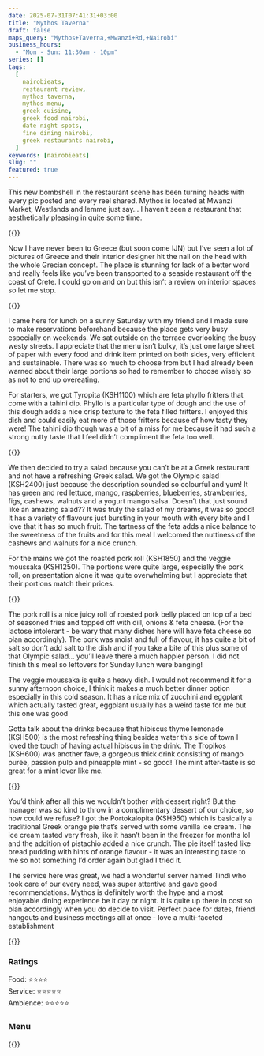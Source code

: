 ```yaml
---
date: 2025-07-31T07:41:31+03:00
title: "Mythos Taverna"
draft: false
maps_query: "Mythos+Taverna,+Mwanzi+Rd,+Nairobi"
business_hours:
  - "Mon - Sun: 11:30am - 10pm"
series: []
tags:
  [
    nairobieats,
    restaurant review,
    mythos taverna,
    mythos menu,
    greek cuisine,
    greek food nairobi,
    date night spots,
    fine dining nairobi,
    greek restaurants nairobi,
  ]
keywords: [nairobieats]
slug: ""
featured: true
---
```


This new bombshell in the restaurant scene has been turning heads with every pic posted and every reel shared. Mythos is located at Mwanzi Market, Westlands and lemme just say… I haven’t seen a restaurant that aesthetically pleasing in quite some time.

{{<image-gallery key="mythos-taverna" titles="mythos-taverna-06 mythos-taverna-01 mythos-taverna-03 mythos-taverna-04">}}

Now I have never been to Greece (but soon come IJN) but I’ve seen a lot of pictures of Greece and their interior designer hit the nail on the head with the whole Grecian concept. The place is stunning for lack of a better word and really feels like you’ve been transported to a seaside restaurant off the coast of Crete. I could go on and on but this isn’t a review on interior spaces so let me stop.

{{<image-gallery key="mythos-taverna" titles="mythos-taverna-05 mythos-taverna-07 mythos-taverna-09 mythos-taverna-15">}}

I came here for lunch on a sunny Saturday with my friend and I made sure to make reservations beforehand because the place gets very busy especially on weekends. We sat outside on the terrace overlooking the busy westy streets. I appreciate that the menu isn’t bulky, it’s just one large sheet of paper with every food and drink item printed on both sides, very efficient and sustainable. There was so much to choose from but I had already been warned about their large portions so had to remember to choose wisely so as not to end up overeating.

For starters, we got Tyropita (KSH1100) which are feta phyllo fritters that come with a tahini dip. Phyllo is a particular type of dough and the use of this dough adds a nice crisp texture to the feta filled fritters. I enjoyed this dish and could easily eat more of those fritters because of how tasty they were! The tahini dip though was a bit of a miss for me because it had such a strong nutty taste that I feel didn’t compliment the feta too well.

{{<image-gallery key="mythos-taverna" titles="mythos-taverna-21 mythos-taverna-20 mythos-taverna-11">}}

We then decided to try a salad because you can’t be at a Greek restaurant and not have a refreshing Greek salad. We got the Olympic salad (KSH2400) just because the description sounded so colourful and yum! It has green and red lettuce, mango, raspberries, blueberries, strawberries, figs, cashews, walnuts and a yogurt mango salsa. Doesn’t that just sound like an amazing salad?? It was truly the salad of my dreams, it was so good! It has a variety of flavours just bursting in your mouth with every bite and I love that it has so much fruit. The tartness of the feta adds a nice balance to the sweetness of the fruits and for this meal I welcomed the nuttiness of the cashews and walnuts for a nice crunch.

For the mains we got the roasted pork roll (KSH1850) and the veggie moussaka (KSH1250). The portions were quite large, especially the pork roll, on presentation alone it was quite overwhelming but I appreciate that their portions match their prices.

{{<image-gallery key="mythos-taverna" titles="mythos-taverna-12 mythos-taverna-13 mythos-taverna-14 mythos-taverna-22">}}

The pork roll is a nice juicy roll of roasted pork belly placed on top of a bed of seasoned fries and topped off with dill, onions & feta cheese. (For the lactose intolerant - be wary that many dishes here will have feta cheese so plan accordingly). The pork was moist and full of flavour, it has quite a bit of salt so don’t add salt to the dish and if you take a bite of this plus some of that Olympic salad… you’ll leave there a much happier person. I did not finish this meal so leftovers for Sunday lunch were banging!

The veggie moussaka is quite a heavy dish. I would not recommend it for a sunny afternoon choice, I think it makes a much better dinner option especially in this cold season. It has a nice mix of zucchini and eggplant which actually tasted great, eggplant usually has a weird taste for me but this one was good

Gotta talk about the drinks because that hibiscus thyme lemonade (KSH500) is the most refreshing thing besides water this side of town I loved the touch of having actual hibiscus in the drink. The Tropikos (KSH600) was another fave, a gorgeous thick drink consisting of mango purée, passion pulp and pineapple mint - so good! The mint after-taste is so great for a mint lover like me.

{{<image-gallery key="mythos-taverna" titles="mythos-taverna-10 mythos-taverna-17 mythos-taverna-18 mythos-taverna-23">}}

You’d think after all this we wouldn’t bother with dessert right? But the manager was so kind to throw in a complimentary dessert of our choice, so how could we refuse? I got the Portokalopita (KSH950) which is basically a traditional Greek orange pie that’s served with some vanilla ice cream. The ice cream tasted very fresh, like it hasn’t been in the freezer for months lol and the addition of pistachio added a nice crunch. The pie itself tasted like bread pudding with hints of orange flavour - it was an interesting taste to me so not something I’d order again but glad I tried it.

The service here was great, we had a wonderful server named Tindi who took care of our every need, was super attentive and gave good recommendations. Mythos is definitely worth the hype and a most enjoyable dining experience be it day or night. It is quite up there in cost so plan accordingly when you do decide to visit. Perfect place for dates, friend hangouts and business meetings all at once - love a multi-faceted establishment

{{<image-gallery key="mythos-taverna" titles="mythos-taverna-16 mythos-taverna-19 mythos-taverna-26">}}

### Ratings

Food: ⭐️⭐️⭐️⭐️<br>
Service: ⭐️️⭐️⭐️⭐️⭐️<br>
Ambience: ⭐⭐️⭐️⭐️⭐️<br>

### Menu

{{<remote-image-gallery key="">}}
